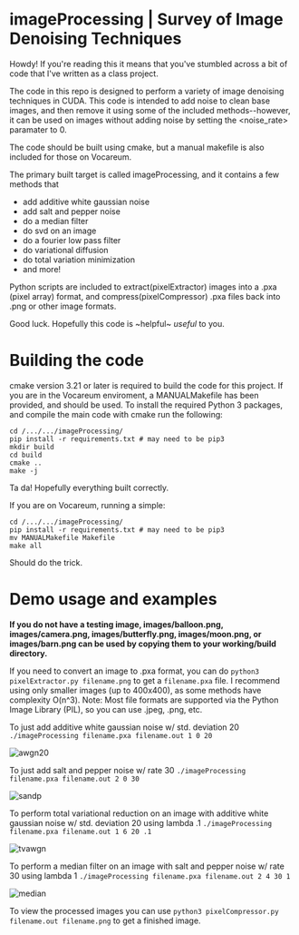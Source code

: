# imageProcessing | Survey of Image Denoising Techniques

Howdy! If you're reading this it means that you've stumbled across a bit of code that I've written as a class project.

The code in this repo is designed to perform a variety of image denoising techniques in CUDA. This code is intended to add noise to clean base images, and then remove it using some of the included methods--however, it can be used on images without adding noise by setting the <noise_rate> paramater to 0. 

The code should be built using cmake, but a manual makefile is also included for those on Vocareum.

The primary built target is called imageProcessing, and it contains a few methods that
* add additive white gaussian noise
* add salt and pepper noise
* do a median filter
* do svd on an image
* do a fourier low pass filter
* do variational diffusion
* do total variation minimization
* and more!

Python scripts are included to extract(pixelExtractor) images into a .pxa (pixel array) format, and compress(pixelCompressor) .pxa files back into .png or other image formats.

Good luck. Hopefully this code is ~helpful~ *useful* to you.

# Building the code
cmake version 3.21 or later is required to build the code for this project. If you are in the Vocareum enviroment, a MANUALMakefile has been provided, and should be used. To install the required Python 3 packages, and compile the main code with cmake run the following:
```
cd /.../.../imageProcessing/
pip install -r requirements.txt # may need to be pip3 
mkdir build
cd build
cmake ..
make -j
```
Ta da! Hopefully everything built correctly. 

If you are on Vocareum, running a simple:
```
cd /.../.../imageProcessing/
pip install -r requirements.txt # may need to be pip3 
mv MANUALMakefile Makefile
make all
```
Should do the trick.

# Demo usage and examples

**If you do not have a testing image, images/balloon.png, images/camera.png, images/butterfly.png, images/moon.png, or images/barn.png can be used by copying them to your working/build directory.**

If you need to convert an image to .pxa format, you can do `python3 pixelExtractor.py filename.png` to get a `filename.pxa` file. I recommend using only smaller images (up to 400x400), as some methods have complexity O(n^3). Note: Most file formats are supported via the Python Image Library (PIL), so you can use .jpeg, .png, etc.

To just add additive white gaussian noise w/ std. deviation 20
```./imageProcessing filename.pxa filename.out 1 0 20```

![awgn20](https://user-images.githubusercontent.com/33411204/144759611-1313627b-6958-47b9-8145-b8755b527482.png)

To just add salt and pepper noise w/ rate 30
```./imageProcessing filename.pxa filename.out 2 0 30```

![sandp](https://user-images.githubusercontent.com/33411204/144759636-d57a49bf-2012-4114-a79e-cd6c940d7689.png)

To perform total variational reduction on an image with additive white gaussian noise w/ std. deviation 20 using lambda .1
```./imageProcessing filename.pxa filename.out 1 6 20 .1```

![tvawgn](https://user-images.githubusercontent.com/33411204/144759625-bc4fb64a-d983-46f4-b606-4283b9097332.png)

To perform a median filter on an image with salt and pepper noise w/ rate 30 using lambda 1
```./imageProcessing filename.pxa filename.out 2 4 30 1```

![median](https://user-images.githubusercontent.com/33411204/144759646-2ee40db5-6085-4739-96e9-dc5c5c98b79f.png)

To view the processed images you can use `python3 pixelCompressor.py filename.out filename.png` to get a finished image.

